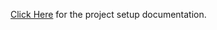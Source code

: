 [Click Here](https://github.com/VamsiNayunipati/cloudpa2/blob/main/vn294-readme.md) for the project setup documentation.
